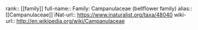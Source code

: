

rank:: [[family]]
full-name:: Family: Campanulaceae (bellflower family)
alias:: [[Campanulaceae]]
iNat-url:: https://www.inaturalist.org/taxa/48040
wiki-url:: http://en.wikipedia.org/wiki/Campanulaceae